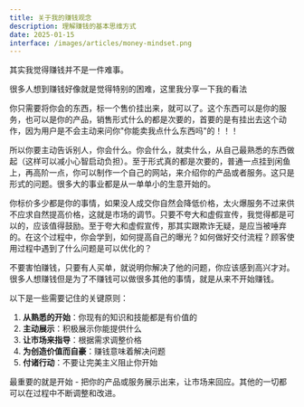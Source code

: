 ```yaml
---
title: 关于我的赚钱观念
description: 理解赚钱的基本思维方式
date: 2025-01-15
interface: /images/articles/money-mindset.png
---
```


其实我觉得赚钱并不是一件难事。

很多人想到赚钱好像就是觉得特别的困难，这里我分享一下我的看法

你只需要将你会的东西，标一个售价挂出来，就可以了。这个东西可以是你的服务，也可以是你的产品，销售形式什么的都是次要的，首要的是有挂出去这个动作，因为用户是不会主动来问你"你能卖我点什么东西吗"的！！！

所以你要主动告诉别人，你会什么。你会什么，就卖什么，从自己最熟悉的东西做起（这样可以减小心智启动负担）。至于形式真的都是次要的，普通一点挂到闲鱼上，再高阶一点，你可以制作一个自己的网站，来介绍你的产品或者服务。这只是形式的问题。很多大的事业都是从一单单小的生意开始的。

你标价多少都是你的事情，如果没人成交你自然会降低价格，太火爆服务不过来供不应求自然提高价格，这就是市场的调节。只要不夸大和虚假宣传，我觉得都是可以的，应该值得鼓励。至于夸大和虚假宣传，那其实跟欺诈无疑，是应当被唾弃的。在这个过程中，你会学到，如何提高自己的曝光？如何做好交付流程？顾客使用过程中遇到了什么问题是可以优化的？

不要害怕赚钱，只要有人买单，就说明你解决了他的问题，你应该感到高兴才对。很多人想赚钱但是为了不赚钱可以做很多其他的事情，就是从来不开始赚钱。

以下是一些需要记住的关键原则：

1. **从熟悉的开始**：你现有的知识和技能都是有价值的
2. **主动展示**：积极展示你能提供什么
3. **让市场来指导**：根据需求调整价格
4. **为创造价值而自豪**：赚钱意味着解决问题
5. **付诸行动**：不要让完美主义阻止你开始

最重要的就是开始 - 把你的产品或服务展示出来，让市场来回应。其他的一切都可以在过程中不断调整和改进。 